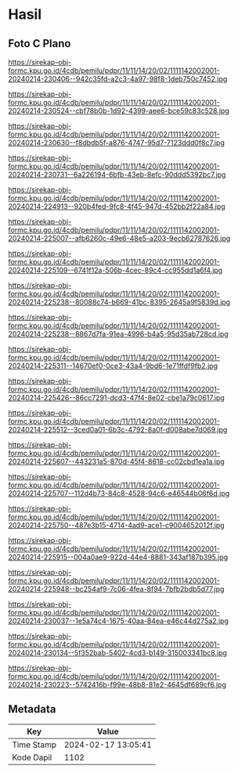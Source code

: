 # Hasil

## Foto C Plano

https://sirekap-obj-formc.kpu.go.id/4cdb/pemilu/pdpr/11/11/14/20/02/1111142002001-20240214-230406--942c35fd-a2c3-4a97-98f8-1deb750c7452.jpg

https://sirekap-obj-formc.kpu.go.id/4cdb/pemilu/pdpr/11/11/14/20/02/1111142002001-20240214-230524--cbf78b0b-1d92-4399-aee6-bce59c83c528.jpg

https://sirekap-obj-formc.kpu.go.id/4cdb/pemilu/pdpr/11/11/14/20/02/1111142002001-20240214-230630--f8dbdb5f-a876-4747-95d7-7123ddd0f8c7.jpg

https://sirekap-obj-formc.kpu.go.id/4cdb/pemilu/pdpr/11/11/14/20/02/1111142002001-20240214-230731--6a226194-6bfb-43eb-8efc-90ddd5392bc7.jpg

https://sirekap-obj-formc.kpu.go.id/4cdb/pemilu/pdpr/11/11/14/20/02/1111142002001-20240214-224913--920b4fed-9fc8-4f45-947d-452bb2f22a84.jpg

https://sirekap-obj-formc.kpu.go.id/4cdb/pemilu/pdpr/11/11/14/20/02/1111142002001-20240214-225007--afb6260c-49e6-48e5-a203-9ecb62787626.jpg

https://sirekap-obj-formc.kpu.go.id/4cdb/pemilu/pdpr/11/11/14/20/02/1111142002001-20240214-225109--6741f12a-506b-4cec-89c4-cc955dd1a6f4.jpg

https://sirekap-obj-formc.kpu.go.id/4cdb/pemilu/pdpr/11/11/14/20/02/1111142002001-20240214-225238--80088c74-b669-41bc-8395-2645a9f5839d.jpg

https://sirekap-obj-formc.kpu.go.id/4cdb/pemilu/pdpr/11/11/14/20/02/1111142002001-20240214-225238--8867d7fa-91ea-4996-b4a5-95d35ab728cd.jpg

https://sirekap-obj-formc.kpu.go.id/4cdb/pemilu/pdpr/11/11/14/20/02/1111142002001-20240214-225311--14670ef0-0ce3-43a4-9bd6-1e71ffdf9fb2.jpg

https://sirekap-obj-formc.kpu.go.id/4cdb/pemilu/pdpr/11/11/14/20/02/1111142002001-20240214-225426--86cc7291-dcd3-47f4-8e02-cbe1a79c0617.jpg

https://sirekap-obj-formc.kpu.go.id/4cdb/pemilu/pdpr/11/11/14/20/02/1111142002001-20240214-225512--3ced0a01-6b3c-4792-8a0f-d008abe7d069.jpg

https://sirekap-obj-formc.kpu.go.id/4cdb/pemilu/pdpr/11/11/14/20/02/1111142002001-20240214-225607--443231a5-870d-45f4-8618-cc02cbd1ea1a.jpg

https://sirekap-obj-formc.kpu.go.id/4cdb/pemilu/pdpr/11/11/14/20/02/1111142002001-20240214-225707--112d4b73-84c8-4528-94c6-e46544b06f6d.jpg

https://sirekap-obj-formc.kpu.go.id/4cdb/pemilu/pdpr/11/11/14/20/02/1111142002001-20240214-225750--487e3b15-4714-4ad9-ace1-c9004652012f.jpg

https://sirekap-obj-formc.kpu.go.id/4cdb/pemilu/pdpr/11/11/14/20/02/1111142002001-20240214-225915--004a0ae9-922d-44e4-8881-343af187b395.jpg

https://sirekap-obj-formc.kpu.go.id/4cdb/pemilu/pdpr/11/11/14/20/02/1111142002001-20240214-225948--bc254af9-7c06-4fea-8f94-7bfb2bdb5d77.jpg

https://sirekap-obj-formc.kpu.go.id/4cdb/pemilu/pdpr/11/11/14/20/02/1111142002001-20240214-230037--1e5a74c4-1675-40aa-84ea-e46c44d275a2.jpg

https://sirekap-obj-formc.kpu.go.id/4cdb/pemilu/pdpr/11/11/14/20/02/1111142002001-20240214-230134--5f352bab-5402-4cd3-b149-315003341bc8.jpg

https://sirekap-obj-formc.kpu.go.id/4cdb/pemilu/pdpr/11/11/14/20/02/1111142002001-20240214-230223--5742416b-f99e-48b8-81e2-4645df689cf6.jpg


## Metadata

| Key        | Value               |
| ---------- | ------------------- |
| Time Stamp | 2024-02-17 13:05:41 |
| Kode Dapil | 1102                |



